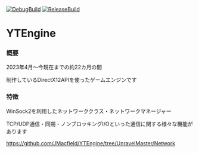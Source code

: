 [![DebugBuild](https://github.com/JMacfield/YTEngine/actions/workflows/DebugBuild.yml/badge.svg)](https://github.com/JMacfield/YTEngine/actions/workflows/DebugBuild.yml)
[![ReleaseBuild](https://github.com/JMacfield/YTEngine/actions/workflows/ReleaseBuild.yml/badge.svg)](https://github.com/JMacfield/YTEngine/actions/workflows/ReleaseBuild.yml)
# YTEngine
### 概要
2023年4月～今現在までの約22カ月の間


制作しているDirectX12APIを使ったゲームエンジンです
### 特徴
WinSock2を利用したネットワーククラス・ネットワークマネージャー


TCP/UDP通信・同期・ノンブロッキングI/Oといった通信に関する様々な機能があります

https://github.com/JMacfield/YTEngine/tree/UnravelMaster/Network

